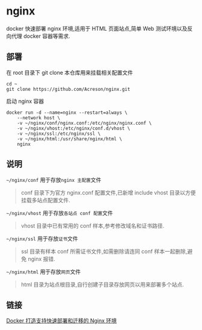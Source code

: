 # nginx
docker 快速部署 nginx 环境,适用于 HTML 页面站点,简单 Web 测试环境以及反向代理 docker 容器等需求.

## 部署
在 root 目录下 git clone 本仓库用来挂载相关配置文件
```shell
cd ~
git clone https://github.com/Acreson/nginx.git
```
启动 nginx 容器
```shell
docker run -d --name=nginx --restart=always \
    --network host \
    -v ~/nginx/conf/nginx.conf:/etc/nginx/nginx.conf \
    -v ~/nginx/vhost:/etc/nginx/conf.d/vhost \
    -v ~/nginx/ssl:/etc/nginx/ssl \
    -v ~/nginx/html:/usr/share/nginx/html \
    nginx
```

## 说明
`~/nginx/conf` 用于存放`nginx 主配置`文件  
> conf 目录下为官方 nginx.conf 配置文件,已新增 include vhost 目录以方便挂载多站点配置文件. 

`~/nginx/vhost` 用于存放`各站点 conf 配置`文件  
> vhost 目录中已有常用的 conf 样本,参考修改域名和证书路径.  

`~/nginx/ssl` 用于存放`证书`文件  
> ssl 目录有样本 conf 所需证书文件,如需删除请连同 conf 样本一起删除,避免 nginx 报错.

`~/nginx/html` 用于存放`网页`文件  
> html 目录为站点根目录,自行创建子目录存放网页以用来部署多个站点.

## 链接
[Docker 打造支持快速部署和迁移的 Nginx 环境](https://mp.weixin.qq.com/s/NVvPAsgxhIyg1zJRZ4Skqw)
